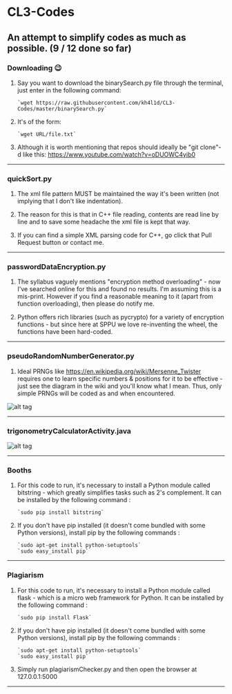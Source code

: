 # CL3-Codes
An attempt to simplify codes as much as possible. (9 / 12 done so far)
--------------------------------------------------------------------------------------------------------------------------------
### Downloading :wink:

1. Say you want to download the binarySearch.py file through the terminal, just enter in the following command: 

       `wget https://raw.githubusercontent.com/kh4l1d/CL3-Codes/master/binarySearch.py`
       

2. It's of the form: 

       `wget URL/file.txt`

3. Although it is worth mentioning that repos should ideally be "git clone"-d like this: https://www.youtube.com/watch?v=oDUOWC4yib0

--------------------------------------------------------------------------------------------------------------------------------
### quickSort.py

1. The xml file pattern MUST be maintained the way it's been written (not implying that I don't like indentation).

2. The reason for this is that in C++ file reading, contents are read line by line and to save some headache the xml file is kept that way.

3. If you can find a simple XML parsing code for C++, go click that Pull Request button or contact me.

--------------------------------------------------------------------------------------------------------------------------------
### passwordDataEncryption.py

1. The syllabus vaguely mentions "encryption method overloading" - now I've searched online for this and found no results. I'm assuming this is a mis-print. However if you find a reasonable meaning to it (apart from function overloading), then please do notify me.

2. Python offers rich libraries (such as pycrypto) for a variety of encryption functions - but since here at SPPU we love re-inventing the wheel, the functions have been hard-coded.

--------------------------------------------------------------------------------------------------------------------------------
### pseudoRandomNumberGenerator.py

1. Ideal PRNGs like https://en.wikipedia.org/wiki/Mersenne_Twister requires one to learn specific numbers & positions for it to be effective - just see the diagram in the wiki and you'll know what I mean. Thus, only simple PRNGs will be coded as and when encountered.

![alt tag](https://i.stack.imgur.com/ZWHjC.gif)

--------------------------------------------------------------------------------------------------------------------------------
### trigonometryCalculatorActivity.java

![alt tag](https://github.com/kh4l1d/CL3-Codes/blob/master/trigonometryCalculatorPic.png)

--------------------------------------------------------------------------------------------------------------------------------
### Booths

1. For this code to run, it's necessary to install a Python module called bitstring - which greatly simplifies tasks such as 2's complement. It can be installed by the following command : 

       `sudo pip install bitstring`
       

2. If you don't have pip installed (it doesn't come bundled with some Python versions), install pip by the following commands :

       `sudo apt-get install python-setuptools`
       `sudo easy_install pip`

--------------------------------------------------------------------------------------------------------------------------------
### Plagiarism

1. For this code to run, it's necessary to install a Python module called flask - which is a micro web framework for Python. It can be installed by the following command : 

       `sudo pip install Flask`
       

2. If you don't have pip installed (it doesn't come bundled with some Python versions), install pip by the following commands :

       `sudo apt-get install python-setuptools`
       `sudo easy_install pip`

3. Simply run plagiarismChecker.py and then open the browser at 127.0.0.1:5000
--------------------------------------------------------------------------------------------------------------------------------
